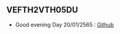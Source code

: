 ## VEFTH2VTH05DU
   * Good evening Day 20/01/2565 : [Github](https://github.com/PMBenjamin-117/VEFTH2VTH05DU/wiki/Verkefni_1)
